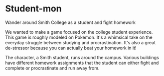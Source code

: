 # Student-mon
Wander around Smith College as a student and fight homework

We wanted to make a game focused on the college student experience. This game is roughly modeled on Pokemon. It's a whimsical take on the everyday struggle between studying and procrastination. It's also a great de-stressor because you can actually beat your homework in it!

The character, a Smith student, runs around the campus. Various buildings have different homework assignments that the student can either fight and complete or procrastinate and run away from.
